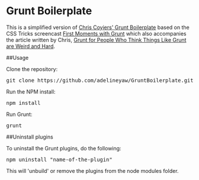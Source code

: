 Grunt Boilerplate
================

<p>This is a simplified version of <a href="https://github.com/chriscoyier/My-Grunt-Boilerplate">Chris Coyiers' Grunt Boilerplate</a> based on the CSS Tricks screencast <a href="http://css-tricks.com/video-screencasts/130-first-moments-grunt/">First Moments with Grunt</a> which also accompanies the article written by Chris, <a href="http://24ways.org/2013/grunt-is-not-weird-and-hard/">Grunt for People Who Think Things Like Grunt are Weird and Hard</a>.</p>

##Usage

<p>Clone the repository:</p>

<pre>git clone https://github.com/adelineyaw/GruntBoilerplate.git</pre>

<p>Run the NPM install:</p>
<pre>npm install</pre>

<p>Run Grunt:</p>
<pre>grunt</pre>

##Uninstall plugins

<p>To uninstall the Grunt plugins, do the following:</p>

<pre>npm uninstall "name-of-the-plugin"</pre>

<p>This will 'unbuild' or remove the plugins from the node modules folder.</p>
